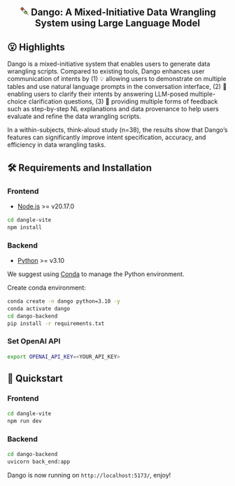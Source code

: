 <h2 align="center"> <img src="assets/dango.svg" width="22" style="margin-bottom: 0.2;"/> Dango: A Mixed-Initiative Data Wrangling System using Large Language Model</h2>

## 😮 Highlights
Dango is a mixed-initiative system that enables users to generate
data wrangling scripts. Compared to existing tools, Dango enhances user communication of intents by 
(1) 💡 allowing users to demonstrate on multiple tables and use natural language prompts in the conversation interface,
(2) 📝 enabling users to clarify their intents by answering LLM-posed multiple-choice clarification questions,
(3) 🔄 providing multiple forms of feedback such as step-by-step NL explanations and data provenance to help users evaluate and refine the data wrangling scripts.

In a within-subjects, think-aloud study (n=38), the results show that Dango’s features can significantly improve intent specification, accuracy, and efficiency in data wrangling tasks.

## 🛠️ Requirements and Installation

### Frontend

* [Node.js](https://nodejs.org/en/download/) >= v20.17.0

```bash
cd dangle-vite
npm install
```

### Backend

* [Python](https://www.python.org/downloads/) >= v3.10

We suggest using [Conda](https://docs.conda.io/en/latest/miniconda.html) to manage the Python environment.

Create conda environment:
```bash
conda create -n dango python=3.10 -y
conda activate dango
cd dango-backend
pip install -r requirements.txt
```

### Set OpenAI API
```bash
export OPENAI_API_KEY=<YOUR_API_KEY>
```

## 🚀 Quickstart

### Frontend
```bash
cd dangle-vite
npm run dev
```

### Backend
```bash
cd dango-backend
uvicorn back_end:app
```

Dango is now running on `http://localhost:5173/`, enjoy!
